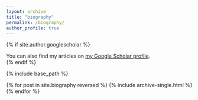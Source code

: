 ```yaml
---
layout: archive
title: "biography"
permalink: /biography/
author_profile: true
---
```


{% if site.author.googlescholar %}
  <div class="wordwrap">You can also find my articles on <a href="{{site.author.googlescholar}}">my Google Scholar profile</a>.</div>
{% endif %}

{% include base_path %}

{% for post in site.biography reversed %}
  {% include archive-single.html %}
{% endfor %}
